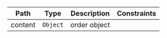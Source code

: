 | Path | Type | Description | Constraints |  
| :--: | :--: | :---------: | :---------: |  
| content | `Object` | order object |  |  
